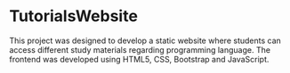 # TutorialsWebsite
This project was designed to develop a static website where students can access different study materials regarding programming language. The frontend was developed using HTML5, CSS, Bootstrap and JavaScript.

